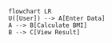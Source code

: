 ```mermaid
flowchart LR
U([User]) --> A[Enter Data]
A --> B[Calculate BMI]
B --> C[View Result]
```
